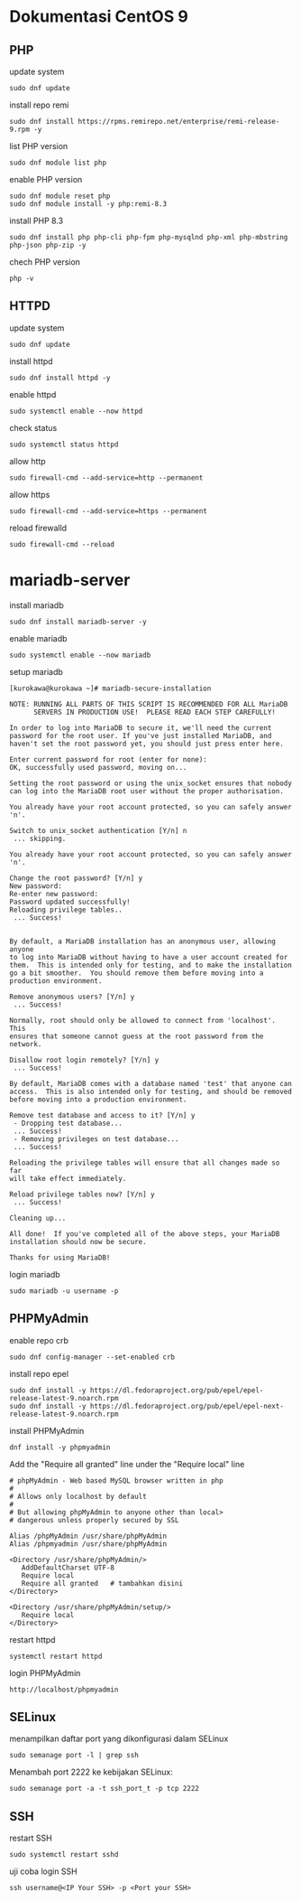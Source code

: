 # Dokumentasi CentOS 9

## PHP
update system
```
sudo dnf update
```
install repo remi
```
sudo dnf install https://rpms.remirepo.net/enterprise/remi-release-9.rpm -y
```
list PHP version
```
sudo dnf module list php
```
enable PHP version
```
sudo dnf module reset php
sudo dnf module install -y php:remi-8.3
```
install PHP 8.3
```
sudo dnf install php php-cli php-fpm php-mysqlnd php-xml php-mbstring php-json php-zip -y
```
chech PHP version
```
php -v
```

## HTTPD
update system
```
sudo dnf update
```
install httpd
```
sudo dnf install httpd -y
```
enable httpd
```
sudo systemctl enable --now httpd
```
check status
```
sudo systemctl status httpd
```
allow http
```
sudo firewall-cmd --add-service=http --permanent
```
allow https
```
sudo firewall-cmd --add-service=https --permanent
```
reload firewalld
```
sudo firewall-cmd --reload
```

# mariadb-server
install mariadb
```
sudo dnf install mariadb-server -y
```
enable mariadb
```
sudo systemctl enable --now mariadb
```
setup mariadb
```
[kurokawa@kurokawa ~]# mariadb-secure-installation 

NOTE: RUNNING ALL PARTS OF THIS SCRIPT IS RECOMMENDED FOR ALL MariaDB
      SERVERS IN PRODUCTION USE!  PLEASE READ EACH STEP CAREFULLY!

In order to log into MariaDB to secure it, we'll need the current
password for the root user. If you've just installed MariaDB, and
haven't set the root password yet, you should just press enter here.

Enter current password for root (enter for none): 
OK, successfully used password, moving on...

Setting the root password or using the unix_socket ensures that nobody
can log into the MariaDB root user without the proper authorisation.

You already have your root account protected, so you can safely answer 'n'.

Switch to unix_socket authentication [Y/n] n
 ... skipping.

You already have your root account protected, so you can safely answer 'n'.

Change the root password? [Y/n] y
New password: 
Re-enter new password: 
Password updated successfully!
Reloading privilege tables..
 ... Success!


By default, a MariaDB installation has an anonymous user, allowing anyone
to log into MariaDB without having to have a user account created for
them.  This is intended only for testing, and to make the installation
go a bit smoother.  You should remove them before moving into a
production environment.

Remove anonymous users? [Y/n] y
 ... Success!

Normally, root should only be allowed to connect from 'localhost'.  This
ensures that someone cannot guess at the root password from the network.

Disallow root login remotely? [Y/n] y
 ... Success!

By default, MariaDB comes with a database named 'test' that anyone can
access.  This is also intended only for testing, and should be removed
before moving into a production environment.

Remove test database and access to it? [Y/n] y
 - Dropping test database...
 ... Success!
 - Removing privileges on test database...
 ... Success!

Reloading the privilege tables will ensure that all changes made so far
will take effect immediately.

Reload privilege tables now? [Y/n] y
 ... Success!

Cleaning up...

All done!  If you've completed all of the above steps, your MariaDB
installation should now be secure.

Thanks for using MariaDB!
```
login mariadb
```
sudo mariadb -u username -p
```

## PHPMyAdmin
enable repo crb
```
sudo dnf config-manager --set-enabled crb
```
install repo epel
```
sudo dnf install -y https://dl.fedoraproject.org/pub/epel/epel-release-latest-9.noarch.rpm
sudo dnf install -y https://dl.fedoraproject.org/pub/epel/epel-next-release-latest-9.noarch.rpm
```
install PHPMyAdmin
```
dnf install -y phpmyadmin
```
Add the "Require all granted" line under the "Require local" line
```
# phpMyAdmin - Web based MySQL browser written in php
#
# Allows only localhost by default
#
# But allowing phpMyAdmin to anyone other than local>
# dangerous unless properly secured by SSL

Alias /phpMyAdmin /usr/share/phpMyAdmin
Alias /phpmyadmin /usr/share/phpMyAdmin

<Directory /usr/share/phpMyAdmin/>
   AddDefaultCharset UTF-8
   Require local
   Require all granted   # tambahkan disini
</Directory>

<Directory /usr/share/phpMyAdmin/setup/>
   Require local
</Directory>
```
restart httpd
```
systemctl restart httpd
```
login PHPMyAdmin
```
http://localhost/phpmyadmin
```

## SELinux
menampilkan daftar port yang dikonfigurasi dalam SELinux
```
sudo semanage port -l | grep ssh
```
Menambah port 2222 ke kebijakan SELinux:
```
sudo semanage port -a -t ssh_port_t -p tcp 2222
```

## SSH
restart SSH
```
sudo systemctl restart sshd
```
uji coba login SSH
```
ssh username@<IP Your SSH> -p <Port your SSH>
```


